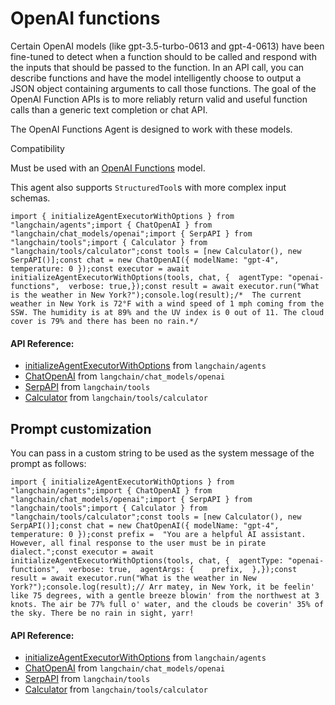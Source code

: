 OpenAI functions
================

Certain OpenAI models (like gpt-3.5-turbo-0613 and gpt-4-0613) have been fine-tuned to detect when a function should to be called and respond with the inputs that should be passed to the function. In an API call, you can describe functions and have the model intelligently choose to output a JSON object containing arguments to call those functions. The goal of the OpenAI Function APIs is to more reliably return valid and useful function calls than a generic text completion or chat API.

The OpenAI Functions Agent is designed to work with these models.

Compatibility

Must be used with an [OpenAI Functions](https://platform.openai.com/docs/guides/gpt/function-calling) model.

This agent also supports `StructuredTool`s with more complex input schemas.

    import { initializeAgentExecutorWithOptions } from "langchain/agents";import { ChatOpenAI } from "langchain/chat_models/openai";import { SerpAPI } from "langchain/tools";import { Calculator } from "langchain/tools/calculator";const tools = [new Calculator(), new SerpAPI()];const chat = new ChatOpenAI({ modelName: "gpt-4", temperature: 0 });const executor = await initializeAgentExecutorWithOptions(tools, chat, {  agentType: "openai-functions",  verbose: true,});const result = await executor.run("What is the weather in New York?");console.log(result);/*  The current weather in New York is 72°F with a wind speed of 1 mph coming from the SSW. The humidity is at 89% and the UV index is 0 out of 11. The cloud cover is 79% and there has been no rain.*/

#### API Reference:

*   [initializeAgentExecutorWithOptions](/docs/api/agents/functions/initializeAgentExecutorWithOptions) from `langchain/agents`
*   [ChatOpenAI](/docs/api/chat_models_openai/classes/ChatOpenAI) from `langchain/chat_models/openai`
*   [SerpAPI](/docs/api/tools/classes/SerpAPI) from `langchain/tools`
*   [Calculator](/docs/api/tools_calculator/classes/Calculator) from `langchain/tools/calculator`

Prompt customization[](#prompt-customization "Direct link to Prompt customization")
------------------------------------------------------------------------------------

You can pass in a custom string to be used as the system message of the prompt as follows:

    import { initializeAgentExecutorWithOptions } from "langchain/agents";import { ChatOpenAI } from "langchain/chat_models/openai";import { SerpAPI } from "langchain/tools";import { Calculator } from "langchain/tools/calculator";const tools = [new Calculator(), new SerpAPI()];const chat = new ChatOpenAI({ modelName: "gpt-4", temperature: 0 });const prefix =  "You are a helpful AI assistant. However, all final response to the user must be in pirate dialect.";const executor = await initializeAgentExecutorWithOptions(tools, chat, {  agentType: "openai-functions",  verbose: true,  agentArgs: {    prefix,  },});const result = await executor.run("What is the weather in New York?");console.log(result);// Arr matey, in New York, it be feelin' like 75 degrees, with a gentle breeze blowin' from the northwest at 3 knots. The air be 77% full o' water, and the clouds be coverin' 35% of the sky. There be no rain in sight, yarr!

#### API Reference:

*   [initializeAgentExecutorWithOptions](/docs/api/agents/functions/initializeAgentExecutorWithOptions) from `langchain/agents`
*   [ChatOpenAI](/docs/api/chat_models_openai/classes/ChatOpenAI) from `langchain/chat_models/openai`
*   [SerpAPI](/docs/api/tools/classes/SerpAPI) from `langchain/tools`
*   [Calculator](/docs/api/tools_calculator/classes/Calculator) from `langchain/tools/calculator`